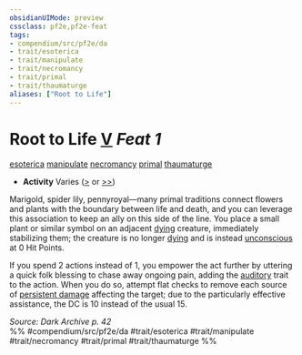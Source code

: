 ```yaml
---
obsidianUIMode: preview
cssclass: pf2e,pf2e-feat
tags:
- compendium/src/pf2e/da
- trait/esoterica
- trait/manipulate
- trait/necromancy
- trait/primal
- trait/thaumaturge
aliases: ["Root to Life"]
---
```

# Root to Life  [V](/rules/core-rulebook/chapter-9-playing-the-game.md#Actions "Varies") *Feat 1*  
[esoterica](/rules/traits/esoterica-da.md)  [manipulate](/rules/traits/manipulate.md)  [necromancy](/rules/traits/necromancy.md)  [primal](/rules/traits/primal.md)  [thaumaturge](/rules/traits/thaumaturge-da.md)  

- **Activity** Varies ([>](/rules/core-rulebook/chapter-9-playing-the-game.md#Actions "Single Action") or [>>](/rules/core-rulebook/chapter-9-playing-the-game.md#Actions "Two-Action"))

Marigold, spider lily, pennyroyal—many primal traditions connect flowers and plants with the boundary between life and death, and you can leverage this association to keep an ally on this side of the line. You place a small plant or similar symbol on an adjacent [dying](/rules/conditions.md#Dying) creature, immediately stabilizing them; the creature is no longer [dying](/rules/conditions.md#Dying) and is instead [unconscious](/rules/conditions.md#Unconscious) at 0 Hit Points.

If you spend 2 actions instead of 1, you empower the act further by uttering a quick folk blessing to chase away ongoing pain, adding the [auditory](/rules/traits/auditory.md) trait to the action. When you do so, attempt flat checks to remove each source of [persistent damage](/rules/conditions.md#Persistent%20Damage) affecting the target; due to the particularly effective assistance, the DC is 10 instead of the usual 15.

*Source: Dark Archive p. 42*  
%% #compendium/src/pf2e/da #trait/esoterica #trait/manipulate #trait/necromancy #trait/primal #trait/thaumaturge %%